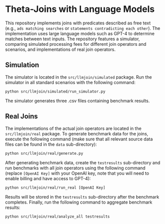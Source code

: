 # Theta-Joins with Language Models

This repository implements joins with predicates described as free text (e.g., `ads matching searches` or `statements contradicting each other`). The implementation uses large language models such as GPT-4 to determine matches between text inputs. The repository features a simulator, comparing simulated processing fees for different join operators and scenarios, and implementations of real join operators. 

## Simulation

The simulator is located in the `src/llmjoin/simulated` package. Run the simulator in all standard scenarios with the following command:
```
python src/llmjoin/simulated/run_simulator.py
```
The simulator generates three .csv files containing benchmark results.

## Real Joins

The implementations of the actual join operators are located in the `src/llmjoin/real` package. To generate benchmark data for the joins, execute the following command (make sure that all relevant source data files can be found in the `data` sub-directory):
```
python src/llmjoin/real/generate.py
```
After generating benchmark data, create the `testresults` sub-directory and run benchmarks with all join operators using the following command (replace `[OpenAI Key]` with your OpenAI key, note that you will need to enable billing and have access to GPT-4):
```
python src/llmjoin/real/run_real [OpenAI Key]
```
Results will be stored in the `testresults` sub-directory after the benchmark completes. Finally, run the following command to aggregate benchmark results:
```
python src/llmjoin/real/analyze_all testresults
```
